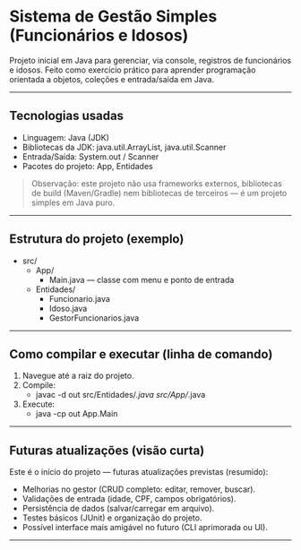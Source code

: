 # Sistema de Gestão Simples (Funcionários e Idosos)

Projeto inicial em Java para gerenciar, via console, registros de funcionários e idosos. Feito como exercício prático para aprender programação orientada a objetos, coleções e entrada/saída em Java.

---

## Tecnologias usadas
- Linguagem: Java (JDK)
- Bibliotecas da JDK: java.util.ArrayList, java.util.Scanner
- Entrada/Saída: System.out / Scanner
- Pacotes do projeto: App, Entidades

> Observação: este projeto não usa frameworks externos, bibliotecas de build (Maven/Gradle) nem bibliotecas de terceiros — é um projeto simples em Java puro.

---

## Estrutura do projeto (exemplo)
- src/
  - App/
    - Main.java — classe com menu e ponto de entrada
  - Entidades/
    - Funcionario.java
    - Idoso.java
    - GestorFuncionarios.java

---

## Como compilar e executar (linha de comando)
1. Navegue até a raiz do projeto.
2. Compile:
   - javac -d out src/Entidades/*.java src/App/*.java
3. Execute:
   - java -cp out App.Main

---

## Futuras atualizações (visão curta)
Este é o início do projeto — futuras atualizações previstas (resumido):
- Melhorias no gestor (CRUD completo: editar, remover, buscar).
- Validações de entrada (idade, CPF, campos obrigatórios).
- Persistência de dados (salvar/carregar em arquivo).
- Testes básicos (JUnit) e organização do projeto.
- Possível interface mais amigável no futuro (CLI aprimorada ou UI).

----------
